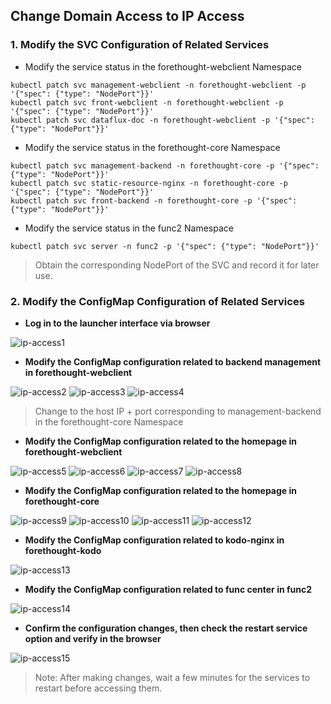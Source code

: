 ## Change Domain Access to IP Access

### 1. Modify the SVC Configuration of Related Services

- Modify the service status in the forethought-webclient Namespace

```shell
kubectl patch svc management-webclient -n forethought-webclient -p '{"spec": {"type": "NodePort"}}'
kubectl patch svc front-webclient -n forethought-webclient -p '{"spec": {"type": "NodePort"}}'
kubectl patch svc dataflux-doc -n forethought-webclient -p '{"spec": {"type": "NodePort"}}'
```

- Modify the service status in the forethought-core Namespace

```shell
kubectl patch svc management-backend -n forethought-core -p '{"spec": {"type": "NodePort"}}'
kubectl patch svc static-resource-nginx -n forethought-core -p '{"spec": {"type": "NodePort"}}'
kubectl patch svc front-backend -n forethought-core -p '{"spec": {"type": "NodePort"}}'
```

- Modify the service status in the func2 Namespace

```shell
kubectl patch svc server -n func2 -p '{"spec": {"type": "NodePort"}}'
```

> Obtain the corresponding NodePort of the SVC and record it for later use.

### 2. Modify the ConfigMap Configuration of Related Services

- **Log in to the launcher interface via browser**

![ip-access1](img/ip-access1.png)

- **Modify the ConfigMap configuration related to backend management in forethought-webclient**

![ip-access2](img/ip-access2.png)
![ip-access3](img/ip-access3.png)
![ip-access4](img/ip-access4.png)

> Change to the host IP + port corresponding to management-backend in the forethought-core Namespace

- **Modify the ConfigMap configuration related to the homepage in forethought-webclient**

![ip-access5](img/ip-access5.png)
![ip-access6](img/ip-access6.png)
![ip-access7](img/ip-access7.png)
![ip-access8](img/ip-access8.png)

- **Modify the ConfigMap configuration related to the homepage in forethought-core**

![ip-access9](img/ip-access9.png)
![ip-access10](img/ip-access10.png)
![ip-access11](img/ip-access11.png)
![ip-access12](img/ip-access12.png)

- **Modify the ConfigMap configuration related to kodo-nginx in forethought-kodo**

![ip-access13](img/ip-access13.png)

- **Modify the ConfigMap configuration related to func center in func2**

![ip-access14](img/ip-access14.png)

- **Confirm the configuration changes, then check the restart service option and verify in the browser**

![ip-access15](img/ip-access15.png)

> Note: After making changes, wait a few minutes for the services to restart before accessing them.